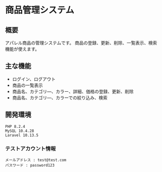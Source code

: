 # 商品管理システム

## 概要
アパレル商品の管理システムです。
商品の登録、更新、削除、一覧表示、検索機能が使えます。

## 主な機能
- ログイン、ログアウト
- 商品の一覧表示
- 商品名、カテゴリ―、カラー、詳細、価格の登録、更新、削除
- 商品名、カテゴリ―、カラーでの絞り込み、検索

## 開発環境
```
PHP 8.2.4
MySQL 10.4.28
Laravel 10.13.5
```
### テストアカウント情報
```
メールアドレス : test@test.com
パスワード : password123
```
